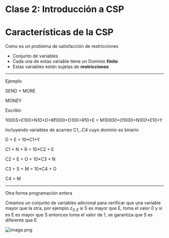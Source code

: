 # Clase 2: Introducción a CSP

# Características de la CSP

Como es un problema de satisfacción de restricciones

- Conjunto de variables
- Cada una de estas variable tiene un Dominio **finito**
- Estas variables están sujetas de **restricciones**

---

Ejemplo

  SEND +
  MORE

MONEY

Escribir:

1000*S+E*100+N*10+D+M*1000+O*100+R*10+E = M*10000+O*1000+N*100+E*10+Y

Incluyendo variables de acarreo C1,..C4 cuyo dominio es binario

D + E = 10*C1+Y

C1 + N + R = 10*C2 + E

C2 + E + O = 10*C3 + N

C3 + S + M = 10*C4 + O

C4 = M

---

Otra forma programación entera

Creamos un conjunto de variables adicional para verificar que una variable mayor que la otra, por ejemplo $z_{S,E}$ si S es mayor que E, toma el valor 0 y si es E es mayor que S entonces toma el valor de 1, se garantiza que S es diferente que E

![image.png](Clase%202%20Introduccio%CC%81n%20a%20CSP%2019e7fd794c288029a32cfb5fe6b97c21/image.png)